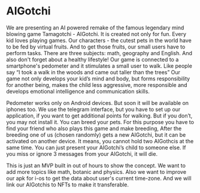 # AIGotchi
We are presenting an AI powered remake of the famous legendary mind blowing game Tamagotchi - AIGotchi. It is created not only for fun. Every kid loves playing games. Our characters - the cutest pets in the world have to be fed by virtual fruits. And to get those fruits, our small users have to perform tasks. There are three subjects: math, geography and English. And also don't forget about a healthy lifestyle! Our game is connected to a smartphone's pedometer and it stimulates a small user to walk. Like people say “I took a walk in the woods and came out taller than the trees” Our game not only develops your kid’s mind and body, but forms responsibility for another being, makes the child less aggressive, more responsible and develops emotional intelligence and communication skills.

Pedometer works only on Android devices. But soon it will be available on iphones too. We use the telegram interface, but you have to set up our application, if you want to get additional points for walking. But if you don’t, you may not install it. You can breed your pets. For this purpose you have to find your friend who also plays this game and make breeding, After the breeding one of us (chosen randomly) gets a new AIGotchi, but it can be activated on another device. It means, you cannot hold two AIGothcis at the same time. You can just present your AIGotchi’s child to someone else. If you miss or ignore 3 messages from your AIGotchi, it will die.

This is just an MVP built in out of hours to show the concept. We want to add more topics like math, botanic and physics. Also we want to improve our apk for i-os to get the data about user's current time-zone. And we will link our AIGotchis to NFTs to make it transferable. 
